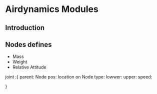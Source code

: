 # Airdynamics Modules

## Introduction

## Nodes defines

 - Mass
 - Weight
 - Relative Attitude
 
 joint :{
    parent: Node
    pos: location on Node
    type:
    lowwer:
    upper:
    speed:
    
 }
 